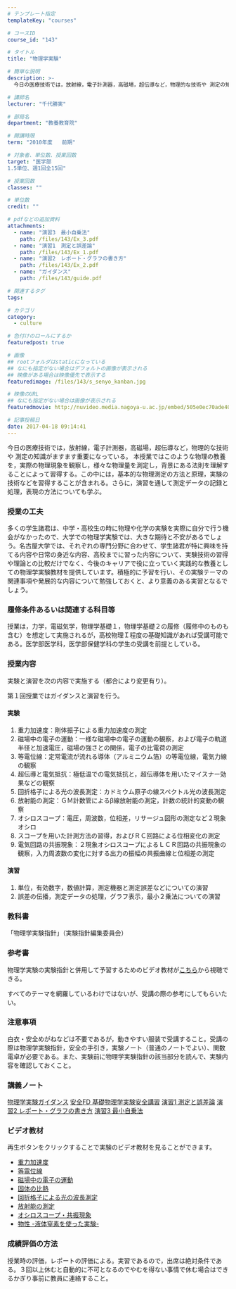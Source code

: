 ```yaml
---
# テンプレート指定
templateKey: "courses"

# コースID
course_id: "143"

# タイトル
title: "物理学実験"

# 簡単な説明
description: >-
  今日の医療技術では，放射線，電子計測器，高磁場，超伝導など，物理的な技術や 測定の知識がますます重要になっている。 本授業ではこのような物理の教養を，実際の物理現象を観察し，様々な物理量を測定し，背景...

# 講師名
lecturer: "千代勝実"

# 部局名
department: "教養教育院"

# 開講時限
term: "2010年度	前期"

# 対象者、単位数、授業回数
target: "医学部
1.5単位、週1回全15回"

# 授業回数
classes: ""

# 単位数
credit: ""

# pdfなどの追加資料
attachments: 
  - name: "演習3　最小自乗法" 
    path: /files/143/Ex_3.pdf
  - name: "演習1　測定と誤差論" 
    path: /files/143/Ex_1.pdf
  - name: "演習2　レポート・グラフの書き方" 
    path: /files/143/Ex_2.pdf
  - name: "ガイダンス" 
    path: /files/143/guide.pdf

# 関連するタグ
tags:

# カテゴリ
category:
  - culture

# 色付けのロールにするか
featuredpost: true

# 画像
## rootフォルダはstaticになっている
## なにも指定がない場合はデフォルトの画像が表示される
## 映像がある場合は映像優先で表示する
featuredimage: /files/143/s_senyo_kanban.jpg

# 映像のURL
## なにも指定がない場合は画像が表示される
featuredmovie: http://nuvideo.media.nagoya-u.ac.jp/embed/505e0ec70ade40c7769a9797c0a05c1e2945a846

# 記事投稿日
date: 2017-04-18 09:14:41
---
```


今日の医療技術では，放射線，電子計測器，高磁場，超伝導など，物理的な技術や 測定の知識がますます重要になっている。 本授業ではこのような物理の教養を，実際の物理現象を観察し，様々な物理量を測定し，背景にある法則を理解することによって習得する。この中には，基本的な物理測定の方法と原理，実験の技術などを習得することが含まれる。さらに，演習を通して測定データの記録と処理，表現の方法についても学ぶ。


### 授業の工夫

多くの学生諸君は、中学・高校生の時に物理や化学の実験を実際に自分で行う機会がなかったので、大学での物理学実験では、大きな期待と不安があるでしょう。名古屋大学では、それぞれの専門分野に合わせて、学生諸君が特に興味を持てる内容や日常の身近な内容、高校までに習った内容について、実験技術の習得や理論との比較だけでなく、今後のキャリアで役に立っていく実践的な教養としての物理学実験教材を提供しています。積極的に予習を行い、その実験テーマの関連事項や発展的な内容について勉強しておくと、より意義のある実習となるでしょう。





### 履修条件あるいは関連する科目等

授業は，力学，電磁気学，物理学基礎１，物理学基礎２の履修（履修中のものも含む）を想定して実施されるが，高校物理Ｉ程度の基礎知識があれば受講可能である。医学部医学科，医学部保健学科の学生の受講を前提としている。

### 授業内容

実験と演習を次の内容で実施する（都合により変更有り）。

第１回授業ではガイダンスと演習を行う。

#### 実験

1. 重力加速度：剛体振子による重力加速度の測定
2. 磁場中の電子の運動：一様な磁場中の電子の運動の観察，および電子の軌道半径と加速電圧，磁場の強さとの関係，電子の比電荷の測定
3. 等電位線：定常電流が流れる導体（アルミニウム箔）の等電位線，電気力線の観察
4. 超伝導と電気抵抗：極低温での電気抵抗と，超伝導体を用いたマイスナー効果などの観察
5. 回折格子による光の波長測定：カドミウム原子の線スペクトル光の波長測定
6. 放射能の測定：ＧＭ計数管によるβ線放射能の測定，計数の統計的変動の観察
7. オシロスコープ：電圧，周波数，位相差，リサージュ図形の測定など２現象オシロ
8. スコープを用いた計測方法の習得，およびＲＣ回路による位相変化の測定
9. 電気回路の共振現象：２現象オシロスコープによるＬＣＲ回路の共振現象の観察，入力周波数の変化に対する出力の振幅の共振曲線と位相差の測定

#### 演習

1. 単位，有効数字，数値計算，測定機器と測定誤差などについての演習
2. 誤差の伝播，測定データの処理，グラフ表示，最小２乗法についての演習

### 教科書

「物理学実験指針」（実験指針編集委員会）

### 参考書

物理学実験の実験指針と併用して予習するためのビデオ教材が[こちら][1]から視聴できる。

[1]: http://olms.media.nagoya-u.ac.jp/pex/

すべてのテーマを網羅しているわけではないが、受講の際の参考にしてもらいたい。

### 注意事項

白衣・安全めがねなどは不要であるが，動きやすい服装で受講すること。受講の際は物理学実験指針，安全の手引き，実験ノート（普通のノートでよい）、関数電卓が必要である。また、実験前に物理学実験指針の該当部分を読んで、実験内容を確認しておくこと。





### 講義ノート

[物理学実験ガイダンス](/files/143/guide.pdf) 
[安全FD 基礎物理学実験安全講習](/files/143/guide.pdf) 
[演習1 測定と誤差論](/files/143/Ex_1.pdf) 
[演習2 レポート・グラフの書き方](/files/143/Ex_2.pdf) 
[演習3 最小自乗法](/files/143/Ex_3.pdf) 
### ビデオ教材

再生ボタンをクリックすることで実験のビデオ教材を見ることができます。

* <a href="http://nuvideo.media.nagoya-u.ac.jp/embed/328c5dda4f281a9f0c060248826c7ffdea17ce72" target="blank">重力加速度</a>
* <a href="http://nuvideo.media.nagoya-u.ac.jp/embed/9a80bab64f013f5d97c78a120c90075a5b335252" target="blank">等電位線</a>
* <a href="http://nuvideo.media.nagoya-u.ac.jp/embed/c57ee129896eec65d684e27b370fb6869a55e61e" target="blank">磁場中の電子の運動</a>
* <a href="http://nuvideo.media.nagoya-u.ac.jp/embed/375217b34d55feca8b550afcfe22e811fbe761bb" target="blank">固体の比熱</a>
* <a href="http://nuvideo.media.nagoya-u.ac.jp/embed/6a3abe9d662a29db8524b416761d27d001024290" target="blank">回折格子による光の波長測定</a>
* <a href="http://nuvideo.media.nagoya-u.ac.jp/embed/14326ac48f5a88938e01cccbfb0b9061b2c2d1fe" target="blank">放射能の測定</a>
* <a href="http://nuvideo.media.nagoya-u.ac.jp/embed/d642c046355c7e548476fd0a31b5e29ceb669b79" target="blank">オシロスコープ・共振現象</a>
* <a href="http://nuvideo.media.nagoya-u.ac.jp/embed/67d61111a9c116b663194b0941947a4279610282" target="blank">物性 -液体窒素を使った実験-</a>





### 成績評価の方法

授業時の評価，レポートの評価による。実習であるので，出席は絶対条件である。３回以上休むと自動的に不可となるのでやむを得ない事情で休む場合はできるかぎり事前に教員に連絡すること。



